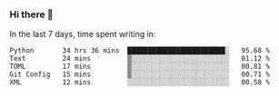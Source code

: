 ### Hi there 👋

In the last 7 days, time spent writing in:

<!--START_SECTION:waka-->
```text
Python       34 hrs 36 mins  ████████████████████████░   95.68 % 
Text         24 mins         ▒░░░░░░░░░░░░░░░░░░░░░░░░   01.12 % 
TOML         17 mins         ▒░░░░░░░░░░░░░░░░░░░░░░░░   00.81 % 
Git Config   15 mins         ▒░░░░░░░░░░░░░░░░░░░░░░░░   00.71 % 
XML          12 mins         ░░░░░░░░░░░░░░░░░░░░░░░░░   00.58 % 
```
<!--END_SECTION:waka-->
<!--
**jimtje/jimtje** is a ✨ _special_ ✨ repository because its `README.md` (this file) appears on your GitHub profile.


Here are some ideas to get you started:

- 🔭 I’m currently working on ...
- 🌱 I’m currently learning ...
- 👯 I’m looking to collaborate on ...
- 🤔 I’m looking for help with ...
- 💬 Ask me about ...
- 📫 How to reach me: ...
- 😄 Pronouns: ...
- ⚡ Fun fact: ...
-->
